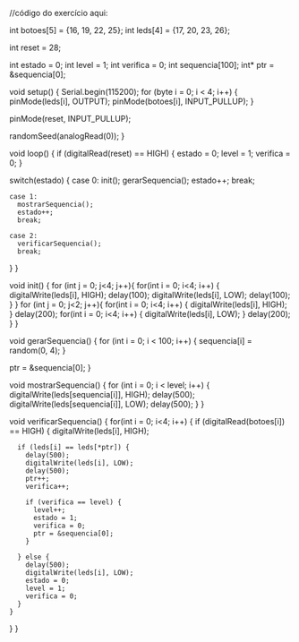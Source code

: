 //código do exercício aqui:

int botoes[5] = {16, 19, 22, 25};
int leds[4] = {17, 20, 23, 26};

int reset = 28;

int estado = 0;
int level = 1;
int verifica = 0;
int sequencia[100];
int* ptr = &sequencia[0];


void setup() {
  Serial.begin(115200);
  for (byte i = 0; i < 4; i++) {
    pinMode(leds[i], OUTPUT);
    pinMode(botoes[i], INPUT_PULLUP);
  }

  pinMode(reset, INPUT_PULLUP);

  randomSeed(analogRead(0));
}

void loop() {
  if (digitalRead(reset) == HIGH) {
    estado = 0;
    level = 1;
    verifica = 0;
  }

  switch(estado) {
    case 0:
      init();
      gerarSequencia();
      estado++;
      break;

    case 1:
      mostrarSequencia();
      estado++;
      break;
    
    case 2:
      verificarSequencia();
      break;
  }
}

void init() {
  for (int j = 0; j<4; j++){
    for(int i = 0; i<4; i++) {
      digitalWrite(leds[i], HIGH);
      delay(100);
      digitalWrite(leds[i], LOW);
      delay(100);
    }
  }
  for (int j = 0; j<2; j++){
    for(int i = 0; i<4; i++) {
      digitalWrite(leds[i], HIGH);
    }
    delay(200);
    for(int i = 0; i<4; i++) {
      digitalWrite(leds[i], LOW);
    }
    delay(200);
  }
}

void gerarSequencia() {
  for (int i = 0; i < 100; i++) {
    sequencia[i] = random(0, 4);
  }

  ptr = &sequencia[0];
}

void mostrarSequencia() {
  for (int i = 0; i < level; i++) {
    digitalWrite(leds[sequencia[i]], HIGH);
    delay(500);
    digitalWrite(leds[sequencia[i]], LOW);
    delay(500);
  }
}

void verificarSequencia() {
  for(int i = 0; i<4; i++) {
    if (digitalRead(botoes[i]) == HIGH) {
      digitalWrite(leds[i], HIGH);

      if (leds[i] == leds[*ptr]) {
        delay(500);
        digitalWrite(leds[i], LOW);
        delay(500);
        ptr++;
        verifica++;

        if (verifica == level) {
          level++;
          estado = 1;
          verifica = 0;
          ptr = &sequencia[0];
        }

      } else {
        delay(500);
        digitalWrite(leds[i], LOW);
        estado = 0;
        level = 1;
        verifica = 0;
      }
    }
  }
}
